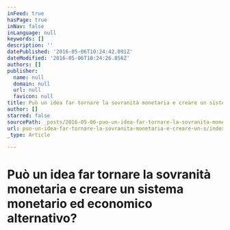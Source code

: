 ```yaml
---
inFeed: true
hasPage: true
inNav: false
inLanguage: null
keywords: []
description: ''
datePublished: '2016-05-06T10:24:42.091Z'
dateModified: '2016-05-06T10:24:26.856Z'
authors: []
publisher:
  name: null
  domain: null
  url: null
  favicon: null
title: Può un idea far tornare la sovranità monetaria e creare un sistema monetario ed economico alternativo?
author: []
starred: false
sourcePath: _posts/2016-05-06-puo-un-idea-far-tornare-la-sovranita-monetaria-e-creare-un-s.md
url: puo-un-idea-far-tornare-la-sovranita-monetaria-e-creare-un-s/index.html
_type: Article

---
```

# Può un idea far tornare la sovranità monetaria e creare un sistema monetario ed economico alternativo?